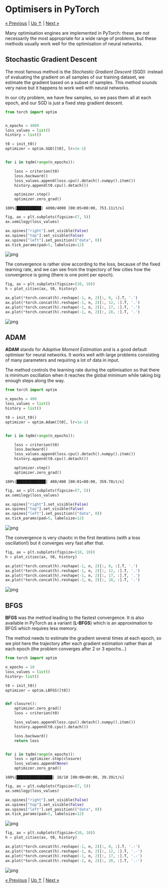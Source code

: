 # Optimisers in PyTorch

[« Previous](./autograd) \| [Up ↑](.) \| [Next »](./exercice)

Many optimisation engines are implemented in PyTorch: these are not necessarily the most appropriate for a wide range of problems, but these methods usually work well for the optimisation of neural networks.

## Stochastic Gradient Descent

The most famous method is the _Stochastic Gradient Descent_ (SGD): instead of evaluating the gradient on all samples of our training dataset, we estimate the gradient based on a subset of samples. This method sounds very naive but it happens to work well with neural networks.

In our city problem, we have few samples, so we pass them all at each epoch, and our SGD is just a fixed step gradient descent.

```python
from torch import optim


n_epochs = 4000
loss_values = list()
history = list()

t0 = init_t0()
optimizer = optim.SGD([t0], lr=1e-1)


for i in tqdm(range(n_epochs)):

    loss = criterion(t0)
    loss.backward()
    loss_values.append(loss.cpu().detach().numpy().item())
    history.append(t0.cpu().detach())

    optimizer.step()
    optimizer.zero_grad()
```

    100%|███████████| 4000/4000 [00:05<00:00, 753.11it/s]

```python
fig, ax = plt.subplots(figsize=(7, 5))
ax.semilogy(loss_values)

ax.spines["right"].set_visible(False)
ax.spines["top"].set_visible(False)
ax.spines["left"].set_position(("data", 0))
ax.tick_params(pad=5, labelsize=12)
```

![png](../images/loss_sgd.png)

The convergence is rather slow according to the loss, because of the fixed learning rate, and we can see from the trajectory of few cities how the convergence is going (there is one point per epoch).

```python
fig, ax = plt.subplots(figsize=(10, 10))
h = plot_cities(ax, t0, history)

ax.plot(*torch.concat(h).reshape(-1, n, 2)[:, 0, :].T, '.')
ax.plot(*torch.concat(h).reshape(-1, n, 2)[:, 12, :].T, '.')
ax.plot(*torch.concat(h).reshape(-1, n, 2)[:, 17, :].T, '.')
ax.plot(*torch.concat(h).reshape(-1, n, 2)[:, 28, :].T, '.')
```

![png](../images/city_sgd.png)

## ADAM

**ADAM** stands for _Adaptive Moment Estimation_ and is a good default optimiser for neural networks. It works well with large problems consisting of many parameters and requiring a lot of data in input.

The method controls the learning rate during the optimisation so that there is minimum oscillation when it reaches the global minimum while taking big enough steps along the way.

```python
from torch import optim

n_epochs = 400
loss_values = list()
history = list()

t0 = init_t0()
optimizer = optim.Adam([t0], lr=1e-1)


for i in tqdm(range(n_epochs)):

    loss = criterion(t0)
    loss.backward()
    loss_values.append(loss.cpu().detach().numpy().item())
    history.append(t0.cpu().detach())

    optimizer.step()
    optimizer.zero_grad()
```

    100%|█████████████| 400/400 [00:01<00:00, 359.78it/s]

```python
fig, ax = plt.subplots(figsize=(7, 5))
ax.semilogy(loss_values)

ax.spines["right"].set_visible(False)
ax.spines["top"].set_visible(False)
ax.spines["left"].set_position(("data", 0))
ax.tick_params(pad=5, labelsize=12)
```

![png](../images/loss_adam.png)

The convergence is very chaotic in the first iterations (with a loss oscillation!) but it converges very fast after that.

```python
fig, ax = plt.subplots(figsize=(10, 10))
h = plot_cities(ax, t0, history)

ax.plot(*torch.concat(h).reshape(-1, n, 2)[:, 0, :].T, '.')
ax.plot(*torch.concat(h).reshape(-1, n, 2)[:, 12, :].T, '.')
ax.plot(*torch.concat(h).reshape(-1, n, 2)[:, 17, :].T, '.')
ax.plot(*torch.concat(h).reshape(-1, n, 2)[:, 28, :].T, '.')
```

![png](../images/city_adam.png)

## BFGS

**BFGS** was the method leading to the fastest convergence. It is also available in PyTorch as a variant (**L-BFGS**) which is an approximation to BFGS which requires less memory.

The method needs to estimate the gradient several times at each epoch, so we plot here the trajectory after each gradient estimation rather than at each epoch (the problem converges after 2 or 3 epochs...)

```python
from torch import optim

n_epochs = 10
loss_values = list()
history= list()

t0 = init_t0()
optimizer = optim.LBFGS([t0])


def closure():
    optimizer.zero_grad()
    loss = criterion(t0)

    loss_values.append(loss.cpu().detach().numpy().item())
    history.append(t0.cpu().detach())

    loss.backward()
    return loss


for i in tqdm(range(n_epochs)):
    loss = optimizer.step(closure)
    loss_values.append(None)
    optimizer.zero_grad()
```

    100%|████████████████| 10/10 [00:00<00:00, 39.39it/s]

```python
fig, ax = plt.subplots(figsize=(7, 5))
ax.semilogy(loss_values)

ax.spines["right"].set_visible(False)
ax.spines["top"].set_visible(False)
ax.spines["left"].set_position(("data", 0))
ax.tick_params(pad=5, labelsize=12)
```

![png](../images/loss_lbfgs.png)

```python
fig, ax = plt.subplots(figsize=(10, 10))
h = plot_cities(ax, t0, history)

ax.plot(*torch.concat(h).reshape(-1, n, 2)[:, 0, :].T, '.-')
ax.plot(*torch.concat(h).reshape(-1, n, 2)[:, 12, :].T, '.-')
ax.plot(*torch.concat(h).reshape(-1, n, 2)[:, 17, :].T, '.-')
ax.plot(*torch.concat(h).reshape(-1, n, 2)[:, 28, :].T, '.-')
```

![png](../images/city_lbfgs.png)

[« Previous](./autograd) \| [Up ↑](.) \| [Next »](./exercice)

